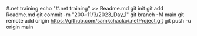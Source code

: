 #.net training
echo "#.net training" >> Readme.md
git init
git add Readme.md
git commit -m "200~11/3/2023_Day_1"
git branch -M main
git remote add origin https://github.com/samkchacko/.netProject.git
git push -u origin main
